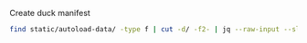
Create duck manifest

```sh
find static/autoload-data/ -type f | cut -d/ -f2- | jq --raw-input --slurp 'split("\n")' > src/lib/data-manifest.json
```